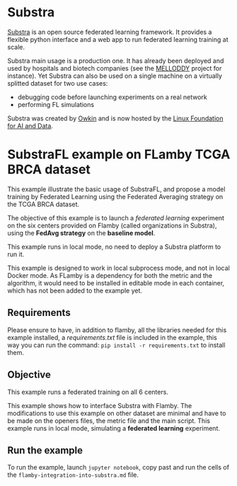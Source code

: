 # Substra

[Substra](https://docs.substra.org/en/0.21.0/) is an open source federated learning framework. It provides a flexible python interface and a web app to run federated learning training at scale.

Substra main usage is a production one. It has already been deployed and used by hospitals and biotech companies (see the [MELLODDY](https://www.melloddy.eu/) project for instance). Yet Substra can also be used on a single machine on a virtually splitted dataset for two use cases:

- debugging code before launching experiments on a real network
- performing FL simulations

Substra was created by [Owkin](https://owkin.com/) and is now hosted by the [Linux Foundation for AI and Data](https://lfaidata.foundation/).

# SubstraFL example on FLamby TCGA BRCA dataset

This example illustrate the basic usage of SubstraFL, and propose a model training by Federated Learning using the Federated Averaging strategy on the TCGA BRCA dataset.

The objective of this example is to launch a *federated learning* experiment on the six centers provided on Flamby (called organizations in Substra), using the **FedAvg strategy** on the **baseline model**.

This example runs in local mode, no need to deploy a Substra platform to run it.

This example is designed to work in local subprocess mode, and not in local Docker mode. As FLamby is a dependency for both the metric and the algorithm, it would need to be installed in editable mode in each container, which has not been added to the example yet.

## Requirements

Please ensure to have, in addition to flamby, all the libraries needed for this example installed, a *requirements.txt* file is included in the example, this way you can run the command: `pip install -r requirements.txt` to install them.

## Objective

This example runs a federated training on all 6 centers.

This example shows how to interface Substra with Flamby. The modifications to use this example on other dataset are minimal and have to be made on the openers files, the metric file and the main script.
This example runs in local mode, simulating a **federated learning** experiment.

## Run the example

To run the example, launch `jupyter notebook`, copy past and run the cells of the `flamby-integration-into-substra.md` file.
